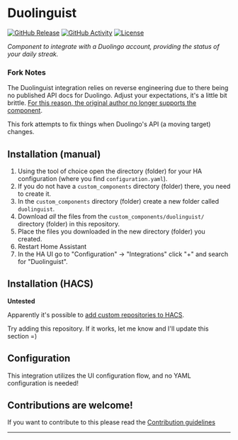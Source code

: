 # Duolinguist

[![GitHub Release][releases-shield]][releases]
[![GitHub Activity][commits-shield]][commits]
[![License][license-shield]](LICENSE)

_Component to integrate with a Duolingo account, providing the status of your daily streak._

### Fork Notes

The Duolinguist integration relies on reverse engineering due to there being no published API docs for Duolingo. Adjust your expectations, it's a little bit brittle.
[For this reason, the original author no longer supports the component](https://github.com/sphanley/Duolinguist/issues/1#issuecomment-1672419062).

This fork attempts to fix things when Duolingo's API (a moving target) changes.


## Installation (manual)

1. Using the tool of choice open the directory (folder) for your HA configuration (where you find `configuration.yaml`).
2. If you do not have a `custom_components` directory (folder) there, you need to create it.
3. In the `custom_components` directory (folder) create a new folder called `duolinguist`.
4. Download _all_ the files from the `custom_components/duolinguist/` directory (folder) in this repository.
5. Place the files you downloaded in the new directory (folder) you created.
6. Restart Home Assistant
7. In the HA UI go to "Configuration" -> "Integrations" click "+" and search for "Duolinguist".

## Installation (HACS)

**Untested**

Apparently it's possible to [add custom repositories to HACS](https://hacs.xyz/docs/faq/custom_repositories).

Try adding this repository. If it works, let me know and I'll update this section =)

## Configuration

This integration utilizes the UI configuration flow, and no YAML configuration is needed!

## Contributions are welcome!

If you want to contribute to this please read the [Contribution guidelines](CONTRIBUTING.md)

***

[integration_blueprint]: https://github.com/sphanley/duolinguist
[commits-shield]: https://img.shields.io/github/commit-activity/y/sphanley/duolinguist.svg?style=for-the-badge
[commits]: https://github.com/sphanley/duolinguist/commits/master
[license-shield]: https://img.shields.io/github/license/sphanley/duolinguist.svg?style=for-the-badge
[releases-shield]: https://img.shields.io/github/release/sphanley/duolinguist.svg?style=for-the-badge
[releases]: https://github.com/sphanley/duolinguist/releases
